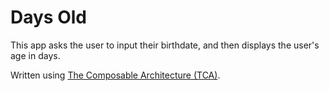 Days Old
========

This app asks the user to input their birthdate, and then displays the user's age in days.

Written using [The Composable Architecture (TCA)](https://github.com/pointfreeco/swift-composable-architecture).
